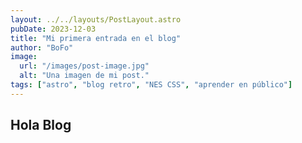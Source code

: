 ```yaml
---
layout: ../../layouts/PostLayout.astro
pubDate: 2023-12-03
title: "Mi primera entrada en el blog"
author: "BoFo"
image:
  url: "/images/post-image.jpg"
  alt: "Una imagen de mi post."
tags: ["astro", "blog retro", "NES CSS", "aprender en público"]
---
```


## Hola Blog
